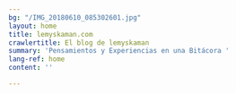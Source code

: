 ```yaml
---
bg: "/IMG_20180610_085302601.jpg"
layout: home
title: lemyskaman.com
crawlertitle: El blog de lemyskaman
summary: 'Pensamientos y Experiencias en una Bitácora '
lang-ref: home
content: ''

---
```

